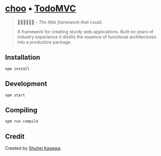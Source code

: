 # [choo](https://github.com/yoshuawuyts/choo) • [TodoMVC](http://todomvc.com/)

>:steam_locomotive::train::train::train::train::train: - _The little framework that could._
>
>A framework for creating sturdy web applications. Built on years of industry experience it distills the essence of functional architectures into a productive package.

## Installation

```
npm install
```

## Development

```
npm start
```

## Compiling

```
npm run compile
```

## Credit

Created by [Shuhei Kagawa](https://github.com/shuhei).
